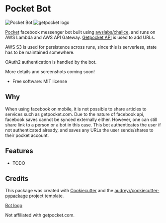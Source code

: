 Pocket Bot
===========

![Pocket Bot](https://www.dropbox.com/s/o3whct1ix973uyu/bot-icon3.png?dl=1)
![getpocket logo](https://www.dropbox.com/s/cj4cdqv85ycn8rk/pocket-logo.png?dl=1)

[Pocket](https://getpocket.com) facebook messenger bot built using [awslabs/chalice](https://github.com/awslabs/chalice), and runs on AWS Lambda and AWS API Gateway.
[Getpocket API](https://getpocket.com/developer/) is used to add URLs.

AWS S3 is used for persistence across runs, since this is serverless, state has to be maintained somewhere.

OAuth2 authentication is handled by the bot.

More details and screenshots coming soon!

-   Free software: MIT license

Why 
--------
When using facebook on mobile, it is not possible to share articles
to services such as getpocket.com. Due to the nature of facebook api, facebook saves cannot be synced externally either.
However, one can still share link to a person or a bot in this case. 
This bot authenticates the user if not authenticated already, and saves any URLs the user sends/shares to their pocket account.

Features
--------

-   TODO

Credits
-------

This package was created with
[Cookiecutter](https://github.com/audreyr/cookiecutter) and the
[audreyr/cookiecutter-pypackage](https://github.com/audreyr/cookiecutter-pypackage)
project template.

[Bot logo](https://pixabay.com/p-807306/?no_redirect)

Not affiliated with getpocket.com.
